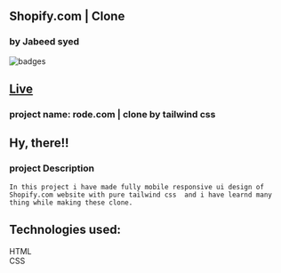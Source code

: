 ## Shopify.com | Clone
### by Jabeed syed

![badges](https://img.shields.io/badge/Shopify.com-tailwindcss-brightgreen)

## [Live](https://rode-ui-clone-web.netlify.app/)

### project name: rode.com | clone by tailwind css
## Hy, there!!

### project Description
```
In this project i have made fully mobile responsive ui design of Shopify.com website with pure tailwind css  and i have learnd many thing while making these clone. 
```
## Technologies used:<br>
HTML <br>
CSS
